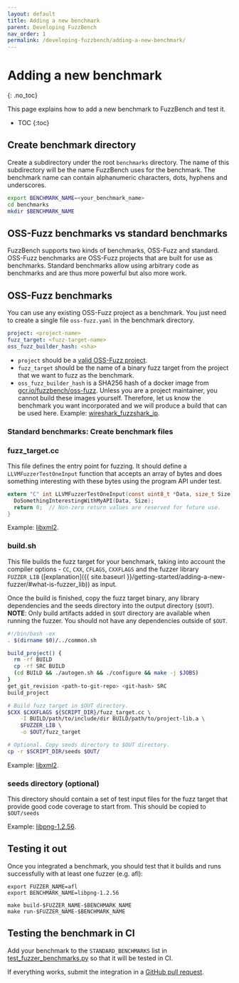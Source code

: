 ```yaml
---
layout: default
title: Adding a new benchmark
parent: Developing FuzzBench
nav_order: 1
permalink: /developing-fuzzbench/adding-a-new-benchmark/
---
```


# Adding a new benchmark
{: .no_toc}

This page explains how to add a new benchmark to FuzzBench and test it.

- TOC
{:toc}

## Create benchmark directory

Create a subdirectory under the root `benchmarks` directory. The name of this
subdirectory will be the name FuzzBench uses for the benchmark. The benchmark
name can contain alphanumeric characters, dots, hyphens and underscores.

```bash
export BENCHMARK_NAME=<your_benchmark_name>
cd benchmarks
mkdir $BENCHMARK_NAME
```

## OSS-Fuzz benchmarks vs standard benchmarks

FuzzBench supports two kinds of benchmarks, OSS-Fuzz and standard.
OSS-Fuzz benchmarks are OSS-Fuzz projects that are built for use as benchmarks.
Standard benchmarks allow using arbitrary code as benchmarks and are thus more
powerful but also more work.

## OSS-Fuzz benchmarks

You can use any existing OSS-Fuzz project as a benchmark. You just need to
create a single file `oss-fuzz.yaml` in the benchmark directory.

```yaml
project: <project-name>
fuzz_target: <fuzz-target-name>
oss_fuzz_builder_hash: <sha>
```
* `project` should be a [valid OSS-Fuzz project](https://github.com/google/oss-fuzz/tree/master/projects).
* `fuzz_target` should be the name of a binary fuzz target from the project that we want to fuzz as the benchmark.
* `oss_fuzz_builder_hash` is a SHA256 hash of a docker image from
[gcr.io/fuzzbench/oss-fuzz](https://console.cloud.google.com/gcr/images/fuzzbench/GLOBAL/oss-fuzz?gcrImageListsize=30).
Unless you are a project maintainer, you cannot build these images yourself.
Therefore, let us know the benchmark you want incorporated and we will produce a
build that can be used here.
Example: [wireshark_fuzzshark_ip](https://github.com/google/fuzzbench/blob/master/benchmarks/wireshark_fuzzshark_ip/oss-fuzz.yaml).

### Standard benchmarks: Create benchmark files

### fuzz_target.cc

This file defines the entry point for fuzzing. It should define a
`LLVMFuzzerTestOneInput` function that accepts an array of bytes and does
something interesting with these bytes using the program API under test.

```c
extern "C" int LLVMFuzzerTestOneInput(const uint8_t *Data, size_t Size) {
  DoSomethingInterestingWithMyAPI(Data, Size);
  return 0;  // Non-zero return values are reserved for future use.
}
```

Example: [libxml2](https://github.com/google/fuzzbench/blob/master/benchmarks/libxml2-v2.9.2/target.cc).

### build.sh

This file builds the fuzz target for your benchmark, taking into account
the compiler options - `CC`, `CXX`, `CFLAGS`, `CXXFLAGS` and the fuzzer library
`FUZZER_LIB` ([explanation]({{ site.baseurl }}/getting-started/adding-a-new-fuzzer/#what-is-fuzzer_lib))
as input.

Once the build is finished, copy the fuzz target binary, any library
dependencies and the seeds directory into the output directory (`$OUT`).
**NOTE**: Only build artifacts added in `$OUT` directory are available when
running the fuzzer. You should not have any dependencies outside of `$OUT`.


```bash
#!/bin/bash -ex
. $(dirname $0)/../common.sh

build_project() {
  rm -rf BUILD
  cp -rf SRC BUILD
  (cd BUILD && ./autogen.sh && ./configure && make -j $JOBS)
}
get_git_revision <path-to-git-repo> <git-hash> SRC
build_project

# Build fuzz target in $OUT directory.
$CXX $CXXFLAGS ${SCRIPT_DIR}/fuzz_target.cc \
    -I BUILD/path/to/include/dir BUILD/path/to/project-lib.a \
    $FUZZER_LIB \
    -o $OUT/fuzz_target

# Optional. Copy seeds directory to $OUT directory.
cp -r $SCRIPT_DIR/seeds $OUT/
```

Example: [libxml2](https://github.com/google/fuzzbench/blob/master/benchmarks/libxml2-v2.9.2/build.sh).

### seeds directory (optional)

This directory should contain a set of test input files for the fuzz target that
provide good code coverage to start from. This should be copied to `$OUT/seeds`

Example: [libpng-1.2.56](https://github.com/google/fuzzbench/blob/master/benchmarks/libpng-1.2.56/seeds).

## Testing it out

Once you integrated a benchmark, you should test that it builds and runs
successfully with at least one fuzzer (e.g. afl):

```shell
export FUZZER_NAME=afl
export BENCHMARK_NAME=libpng-1.2.56

make build-$FUZZER_NAME-$BENCHMARK_NAME
make run-$FUZZER_NAME-$BENCHMARK_NAME
```

## Testing the benchmark in CI

Add your benchmark to the `STANDARD_BENCHMARKS` list in
[test_fuzzer_benchmarks.py](https://github.com/google/fuzzbench/blob/master/.github/workflows/test_fuzzer_benchmarks.py)
so that it will be tested in CI.

If everything works, submit the integration in a
[GitHub pull request](https://help.github.com/en/github/collaborating-with-issues-and-pull-requests/creating-a-pull-request).
